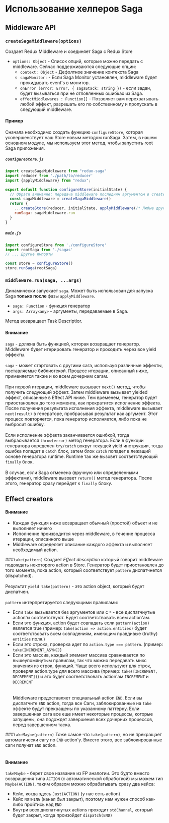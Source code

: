 # Использование хелперов Saga

## Middleware API

### `createSagaMiddleware(options)`

Создает Redux Middleware и соединяет Saga с Redux Store

- `options: Object` - Список опций, которые можно передать с middleware. Сейчас поддерживаются следующие опции:
    - `context: Object` - Дефолтное значение контекста Saga
    - `sagaMonitor:` - Если Saga Monitor установлен, middleware будет прокидывать event's в монитор.
    - `onError (error: Error, { sagaStack: string })` - если задан, будет вызываться при не отловленных ошибках из Saga.
    - `effectMiddlewares : Function[]` - Позволяет вам перехватывать любой эффект, разрешать его по собственному и
      пропускать в следующий middleware.

#### Пример

Сначала необходимо создать функцию `configureStore`, которая усовершенствует наш Store новым методом runSaga. Затем, в
нашем основном модуле, мы используем этот метод, чтобы запустить root Saga приложения.

##### `configureStore.js`
```jsx
import createSagaMiddleware from "redux-saga"
import reducer from './path/to/reducer'
import {applyMiddleware} from "redux";

export default function configureStore(initialState) {
  // Обрати внимание: передача middleware последним аргументом в createStore доступна начиная с redux@>=3.1.0
  const sagaMiddleware = createSagaMiddleware()
  return {
    ...createStore(reducer, initialState, applyMiddleware(/* Любые другие middleware */ sagaMiddleware)),
    runSaga: sagaMiddleware.run
  }
}
```
##### `main.js`
```jsx
import configureStore from './configureStore'
import rootSaga from './sagas'
// ... Другие импорты

const store = configureStore()
store.runSaga(rootSaga)
```

### `middleware.run(saga, ...args)`
Динамически запускает `saga`. Может быть использован для запуска Saga **только после** фазы `applyMiddleware`.
- `saga: Function` - функция генератор
- `args: Array<any>` - аргументы, передаваемые в Saga.

Метод возвращает Task Descriptior.

#### Внимание
`saga` - должна быть функцией, которая возвращает генератор. Middleware будет итерировать генератор и проходить через все
yield эффекты.
<br><br>
`saga` - может стартовать с другими сага, используя различные эффекты, поставляемые библиотекой.
Процесс итерации, описанный ниже, применяется также и ко всем дочерним сагам.
<br><br>
При первой итерации, middleware вызывает `next()` метод, чтобы получить следующий эффект. Затем middleware вызывает yielded эффект,
описанные в Effect API ниже. Тем временем, генератор будет приостановлен до того момента, как прекратится исполнение эффекта.
После получения результата исполнения эффекта, middleware вызывает `next(result)` в генераторе, пробрасывая результат как аргумент.
Этот процесс повторяется, пока генератор исполняется, либо пока не выбросит ошибку.
<br><br>
Если исполнение эффекта заканчивается ошибкой, тогда выбрасывается `throw(error)` метод генератора. Если в функции генератора
определен `try/catch` вокруг текущей yield инструкции, тогда ошибка попадет в `catch` блок, затем блок `catch` попадет
в лежащий основе генератора runtime. Runtime так же вызовет соответствующий `finally` блок.
<br><br>
В случае, если Saga отменена (вручную или определенными эффектами), middleware вызовет `return()` метод генератора.
После этого, генератор сразу перейдет к `finally` блоку.

## Effect creators

#### Внимание
- Каждая функция ниже возвращает обычный (простой) объект и не выполняет ничего
- Исполнение производится через middleware, в течение процесса итерации, описанного выше
- Middleware определяет описание каждого эффекта и выполняет необходимый action.

###`take(pattern)`
Создает *Effect description* который говорит middleware подождать некоторого action в Store. Генератор будет приостановлен
до того момента, пока action, который соответствует `pattern` диспатчнется (dispatched).
<br><br>
Результат `yield take(pattern)` - это action object, который будет диспатчен.
<br><br>
`pattern` интерпретируется следующими правилами:
- Если `take` вызывается без аргументов или с `*` - все диспатчнутые action'ы соответствуют. Будет соответствовать всем action'ам.
- Если это функция, action будет совпадать если `pattern(action)` является true (пример: `take(action => action.entities)` будет соответствовать всем совпадениям,
  имеющим правдивые (truthy) `entities` поля.)
- Если это строка, проверка идет по `action.type === pattern`. (пример: `take(INCREMENT_ASYNC)`)
- Если это массив, каждый элемент массива сравнивается по вышеупомянутым правилам, так что можно передавать микс значения из строк, функций.
Чаще всего используют для строк, проверяя action.type для всего массива (пример: `take([INCREMENT, DECREMENT])`) и это будет соответствовать
action'ам `INCREMENT` и `DECREMENT`
<br><br>  
Middleware предоставляет специальный action `END`. Если вы диспатчите `END` action, тогда все Саги, заблокированные на `take` эффекте будут
прекращены по указанному паттерну. Если завершенная сага все еще имеет некоторые процессы, которые запущены, она подождет завершения всех дочерних процессов,
перед завершением таска.

###`takeMaybe(pattern)`
Тоже самое что `take(pattern)`, но не прекращает автоматически сагу по `END` action'у. Вместо этого, все заблокированные
саги получат `END` action.
<br><br>
#### Внимание
`takeMaybe` - берет свое название из FP аналогии. Это будто вместо возвращения типа `ACTION` (с автоматической обработкой)
мы можем тип `Maybe(ACTION)`, таким образом можно обрабатывать сразу два кейса:
- Кейс, когда здесь `Just(ACTION)` (у нас есть action)
- Кейс `NOTHING` (канал был закрыт), поэтому нам нужен способ как-либо пройтись над `END`
- Внутри всех диспатчнутых actions проходит `stdChannel`, который будет закрыт, когда произойдет `dispatch(END)`

